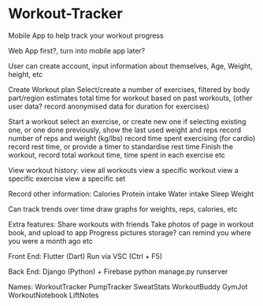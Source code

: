 # Workout-Tracker
Mobile App to help track your workout progress

Web App first?, turn into mobile app later?

User can create account, input information about themselves, Age, Weight, height, etc

Create Workout plan
    Select/create a number of exercises, filtered by body part/region
    estimates total time for workout based on past workouts, (other user data? record anonymised data for duration for exercises)


Start a workout
    select an exercise, or create new one
        if selecting existing one, or one done previously, show the last used weight and reps
    record number of reps and weight (kg/lbs)
    record time spent exercising (for cardio)
    record rest time, or provide a timer to standardise rest time
Finish the workout, record total workout time, time spent in each exercise etc

View workout history:
    view all workouts
    view a specific workout
    view a specific exercise
    view a specific set

Record other information:
    Calories
    Protein intake
    Water intake
    Sleep
    Weight

Can track trends over time
draw graphs for weights, reps, calories, etc

Extra features:
    Share workouts with friends
    Take photos of page in workout book, and upload to app
    Progress pictures storage? can remind you where you were a month ago etc


Front End:
Flutter (Dart)
    Run via VSC (Ctrl + F5)

Back End:
Django (Python) + Firebase
    python manage.py runserver


Names:
    WorkoutTracker
    PumpTracker
    SweatStats
    WorkoutBuddy
    GymJot
    WorkoutNotebook
    LiftNotes
